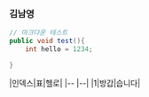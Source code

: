 ### 김남영

```java
// 마크다운 테스트
public void test(){
    int hello = 1234;

}
```


|인덱스|표|헬로|
|-- |--|
|1|방갑|습니다|